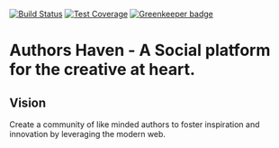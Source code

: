 [![Build Status](https://travis-ci.org/andela/neon-ah-frontend.svg?branch=dev)](https://travis-ci.org/andela/neon-ah-frontend) [![Test Coverage](https://api.codeclimate.com/v1/badges/7a7108c6d4c262981748/test_coverage)](https://codeclimate.com/github/andela/neon-ah-frontend/test_coverage) [![Greenkeeper badge](https://badges.greenkeeper.io/Makwe-O/Authors-Haven.svg)](https://greenkeeper.io/)

# Authors Haven - A Social platform for the creative at heart.

## Vision

Create a community of like minded authors to foster inspiration and innovation
by leveraging the modern web.

